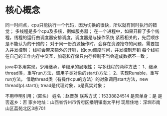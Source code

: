 # 核心概念
同一时间点，cpu只能执行一个代码，因为切换的很快，所以就有同时执行的错觉；
多线程是多个cpu及多核，例如服务器；
在一个进程中，如果开辟了多个线程，线程的运行由调度器安排调度，调度器是与操作系统
紧密相关的，先后顺序是不能认为的干预的；
对于同一份资源操作时，会存在资源抢夺的问题，需要加入并发控制；
线程会带来额外的开销，如cpu调度时间，并发控制开销
每个线程在自己的工作内存中交互，加载和存储只内存控制不当会造成数据不一致；

java中多用实现，少用继承，单继承的局限性；
写多线程的两种方法：
1、继承thread类，重写run方法，调用子类对象的start()方法；
2、实现Runable，重写run方法， 借助thread类（有操作cpu的方法）的对象调用start方法，new thread(p).start();
tread是代理对象，p是真实对象；

不用申明引用；（匿名）
姓名：赵晋英
联系方式：15338824514
是否单身：是
是否返乡：否
家乡地址：山西省忻州市忻府区播明镇南太平村
现居住地：深圳市南山区荔苑北区3栋701